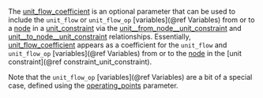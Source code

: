 The [unit\_flow\_coefficient](@ref) is an optional parameter that can be used to include the `unit_flow` or `unit_flow_op`
[variables](@ref Variables) from or to a [node](@ref) in a [unit\_constraint](@ref) via the
[unit\_\_from\_node\_\_unit\_constraint](@ref) and [unit\_\_to\_node\_\_unit\_constraint](@ref) relationships.
Essentially, [unit\_flow\_coefficient](@ref) appears as a coefficient for the
`unit_flow` and `unit_flow_op` [variables](@ref Variables) from or to the [node](@ref)
in the [unit constraint](@ref constraint_unit_constraint).

Note that the `unit_flow_op` [variables](@ref Variables) are a bit of a special case,
defined using the [operating\_points](@ref) parameter.
